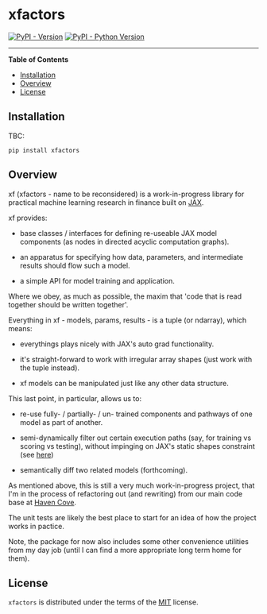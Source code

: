 # xfactors

[![PyPI - Version](https://img.shields.io/pypi/v/xfactors.svg)](https://pypi.org/project/xfactors)
[![PyPI - Python Version](https://img.shields.io/pypi/pyversions/xfactors.svg)](https://pypi.org/project/xfactors)

-----

**Table of Contents**

- [Installation](#installation)
- [Overview](#overview)
- [License](#license)

## Installation

TBC:

```console
pip install xfactors
```

## Overview

xf (xfactors - name to be reconsidered) is a work-in-progress library for practical machine learning research in finance built on [JAX](https://jax.readthedocs.io/en/latest/index.html).

xf provides:

- base classes / interfaces for defining re-useable JAX model components (as nodes in directed acyclic computation graphs).

- an apparatus for specifying how data, parameters, and intermediate results should flow such a model.

- a simple API for model training and application.

Where we obey, as much as possible, the maxim that 'code that is read together should be written together'.

Everything in xf - models, params, results - is a tuple (or ndarray), which means:

- everythings plays nicely with JAX's auto grad functionality.

- it's straight-forward to work with irregular array shapes (just work with the tuple instead).

- xf models can be manipulated just like any other data structure.

This last point, in particular, allows us to:

- re-use fully- / partially- / un- trained components and pathways of one model as part of another.

- semi-dynamically filter out certain execution paths (say, for training vs scoring vs testing), without impinging on JAX's static shapes constraint (see [here](https://jax.readthedocs.io/en/latest/errors.html#jax.errors.UnexpectedTracerError))

- semantically diff two related models (forthcoming).

As mentioned above, this is still a very much work-in-progress project, that I'm in the process of refactoring out (and rewriting) from our main code base at [Haven Cove](https://havencove.com/).

The unit tests are likely the best place to start for an idea of how the project works in pactice.

Note, the package for now also includes some other convenience utilities from my day job (until I can find a more appropriate long term home for them).

## License

`xfactors` is distributed under the terms of the [MIT](https://spdx.org/licenses/MIT.html) license.
